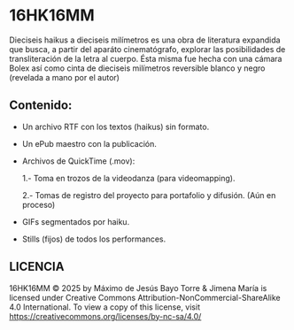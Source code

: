 # 16HK16MM
Dieciseis haikus a dieciseis milímetros es una obra de literatura expandida que busca, a partir del aparáto cinematógrafo, explorar las posibilidades de transliteración de la letra al cuerpo. 
Ésta misma fue hecha con una cámara Bolex así como cinta de dieciseis milímetros reversible blanco y negro (revelada a mano por el autor)
## Contenido:
- Un archivo RTF con los textos (haikus) sin formato.
- Un ePub maestro con la publicación.
- Archivos de QuickTime (.mov): 

   1.- Toma en trozos de la videodanza (para videomapping).

   2.- Tomas de registro del proyecto para portafolio y difusión. (Aún en proceso)
- GIFs segmentados por haiku.
- Stills (fijos) de todos los performances. 
## LICENCIA
16HK16MM © 2025 by Máximo de Jesús Bayo Torre & Jimena María is licensed under Creative Commons Attribution-NonCommercial-ShareAlike 4.0 International. To view a copy of this license, visit https://creativecommons.org/licenses/by-nc-sa/4.0/
